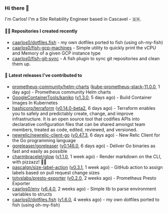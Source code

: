 ### Hi there 👋

I'm Carlos! I'm a Site Reliability Engineer based in Cascavel - 🇧🇷.

#### 👨‍💻 Repositories I created recently

- [caarlos0/dotfiles.fish](https://github.com/caarlos0/dotfiles.fish) - my own dotfiles ported to fish (using oh-my-fish)
- [caarlos0/fish-gcp-machines](https://github.com/caarlos0/fish-gcp-machines) - Simple utility to quickly print the vCPU and Memory of a given GCP instance type
- [caarlos0/fish-git-sync](https://github.com/caarlos0/fish-git-sync) - A fish plugin to sync git repositories and clean them up.

#### 🚀 Latest releases I've contributed to

- [prometheus-community/helm-charts](https://github.com/prometheus-community/helm-charts) ([kube-prometheus-stack-11.0.0](https://github.com/prometheus-community/helm-charts/releases/tag/kube-prometheus-stack-11.0.0), 1 day ago) - Prometheus community Helm charts
- [GoogleContainerTools/kaniko](https://github.com/GoogleContainerTools/kaniko) ([v1.3.0](https://github.com/GoogleContainerTools/kaniko/releases/tag/v1.3.0), 5 days ago) - Build Container Images In Kubernetes
- [hashicorp/terraform](https://github.com/hashicorp/terraform) ([v0.14.0-beta2](https://github.com/hashicorp/terraform/releases/tag/v0.14.0-beta2), 6 days ago) - Terraform enables you to safely and predictably create, change, and improve infrastructure. It is an open source tool that codifies APIs into declarative configuration files that can be shared amongst team members, treated as code, edited, reviewed, and versioned.
- [newrelic/newrelic-client-go](https://github.com/newrelic/newrelic-client-go) ([v0.47.3](https://github.com/newrelic/newrelic-client-go/releases/tag/v0.47.3), 6 days ago) - New Relic Client for the Go programming language
- [goreleaser/goreleaser](https://github.com/goreleaser/goreleaser) ([v0.146.0](https://github.com/goreleaser/goreleaser/releases/tag/v0.146.0), 6 days ago) - Deliver Go binaries as fast and easily as possible
- [charmbracelet/glow](https://github.com/charmbracelet/glow) ([v1.1.0](https://github.com/charmbracelet/glow/releases/tag/v1.1.0), 1 week ago) - Render markdown on the CLI, with pizzazz! 💅🏻
- [pascalgn/size-label-action](https://github.com/pascalgn/size-label-action) ([v0.3.1](https://github.com/pascalgn/size-label-action/releases/tag/v0.3.1), 1 week ago) - GitHub action to assign labels based on pull request change sizes
- [totvslabs/presto-exporter](https://github.com/totvslabs/presto-exporter) ([v0.2.0](https://github.com/totvslabs/presto-exporter/releases/tag/v0.2.0), 2 weeks ago) - Prometheus Presto Exporter
- [caarlos0/env](https://github.com/caarlos0/env) ([v6.4.0](https://github.com/caarlos0/env/releases/tag/v6.4.0), 2 weeks ago) - Simple lib to parse environment variables to structs
- [caarlos0/dotfiles.fish](https://github.com/caarlos0/dotfiles.fish) ([v1.6.0](https://github.com/caarlos0/dotfiles.fish/releases/tag/v1.6.0), 4 weeks ago) - my own dotfiles ported to fish (using oh-my-fish)
